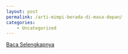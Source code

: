 ```yaml
---
layout: post
permalink: /arti-mimpi-berada-di-masa-depan/
categories:
    - Uncategorized
---
```


[Baca Selengkapnya](/10)
